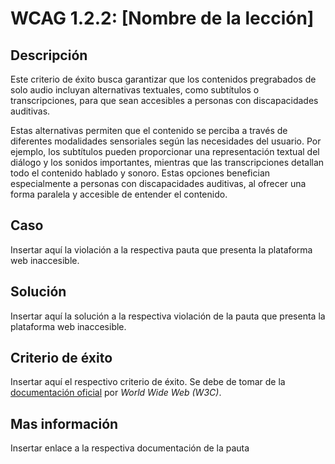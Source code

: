 # WCAG 1.2.2: [Nombre de la lección]

## Descripción

Este criterio de éxito busca garantizar que los contenidos pregrabados de solo audio incluyan alternativas textuales, como subtítulos o transcripciones, para que sean accesibles a personas con discapacidades auditivas.

Estas alternativas permiten que el contenido se perciba a través de diferentes modalidades sensoriales según las necesidades del usuario. Por ejemplo, los subtítulos pueden proporcionar una representación textual del diálogo y los sonidos importantes, mientras que las transcripciones detallan todo el contenido hablado y sonoro. Estas opciones benefician especialmente a personas con discapacidades auditivas, al ofrecer una forma paralela y accesible de entender el contenido.

## Caso

Insertar aquí la violación a la respectiva pauta que presenta la plataforma web inaccesible.

## Solución

Insertar aquí la solución a la respectiva violación de la pauta que presenta la plataforma web inaccesible.

## Criterio de éxito

Insertar aquí el respectivo criterio de éxito. Se debe de tomar de la [documentación oficial](https://www.w3.org/WAI/) por *World Wide Web (W3C)*.

## Mas información

Insertar enlace a la respectiva documentación de la pauta
